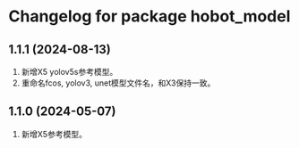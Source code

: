 # Changelog for package hobot_model

1.1.1 (2024-08-13)
------------------
1. 新增X5 yolov5s参考模型。
2. 重命名fcos, yolov3, unet模型文件名，和X3保持一致。

1.1.0 (2024-05-07)
------------------
1. 新增X5参考模型。

